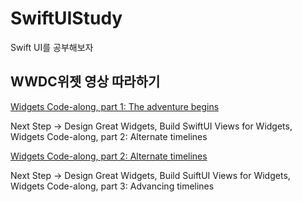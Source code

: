 # SwiftUIStudy
Swift UI를 공부해보자

## WWDC위젯 영상 따라하기

[Widgets Code-along, part 1: The adventure begins](https://developer.apple.com/videos/play/wwdc2020/10034/?time=62)

Next Step -> Design Great Widgets, Build SwiftUI Views for Widgets, Widgets Code-along, part 2: Alternate timelines

[Widgets Code-along, part 2: Alternate timelines](https://developer.apple.com/videos/play/wwdc2020/10035)

Next Step -> Design Great Widgets, Build SuiftUI Views for Widgets, Widgets Code-along, part 3: Advancing timelines
